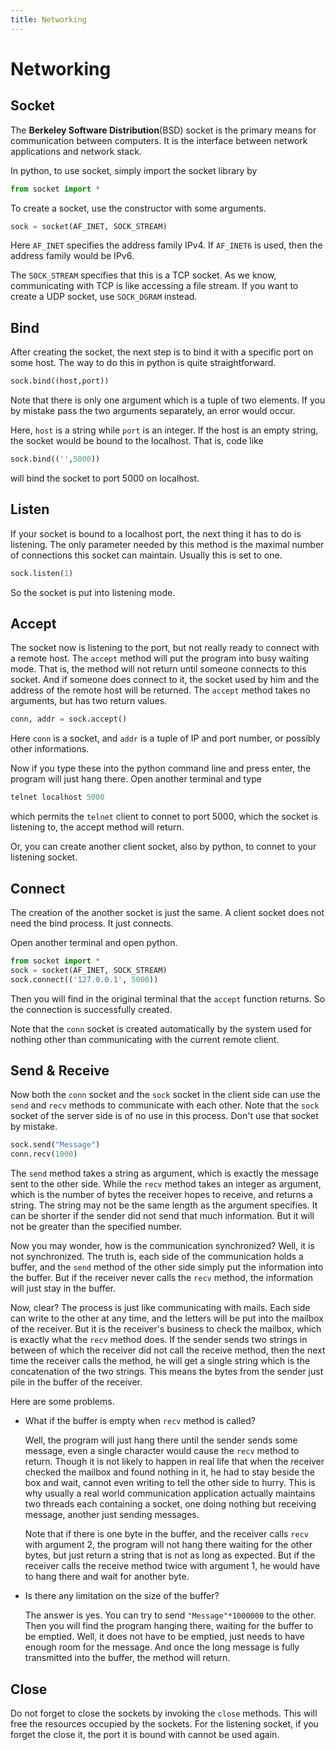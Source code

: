```yaml
---
title: Networking
---
```



# Networking

## Socket

The **Berkeley Software Distribution**(BSD) socket is the primary means for communication between computers. It is the interface between network applications and network stack.  

In python, to use socket, simply import the socket library by

```python
from socket import *
```

To create a socket, use the constructor with some arguments.

```python
sock = socket(AF_INET, SOCK_STREAM)
```

Here `AF_INET` specifies the address family IPv4. If `AF_INET6` is used, then the address family would be IPv6.  

The `SOCK_STREAM` specifies that this is a TCP socket. As we know, communicating with TCP is like accessing a file stream. If you want to create a UDP socket, use `SOCK_DGRAM` instead.

## Bind

After creating the socket, the next step is to bind it with a specific port on some host. The way to do this in python is quite straightforward.

```python
sock.bind((host,port))
```

Note that there is only one argument which is a tuple of two elements. If you by mistake pass the two arguments separately, an error would occur.  

Here, `host` is a string while `port` is an integer. If the host is an empty string, the socket would be bound to the localhost. That is, code like

```python
sock.bind(('',5000))
```

will bind the socket to port 5000 on localhost.

## Listen

If your socket is bound to a localhost port, the next thing it has to do is listening. The only parameter needed by this method is the maximal number of connections this socket can maintain. Usually this is set to one.

```python
sock.listen(1)
```

So the socket is put into listening mode.

## Accept

The socket now is listening to the port, but not really ready to connect with a remote host. The `accept` method will put the program into busy waiting mode. That is, the method will not return until someone connects to this socket. And if someone does connect to it, the socket used by him and the address of the remote host will be returned. The `accept` method takes no arguments, but has two return values.

```python
conn, addr = sock.accept()
```

Here `conn` is a socket, and `addr` is a tuple of IP and port number, or possibly other informations.  

Now if you type these into the python command line and press enter, the program will just hang there. Open another terminal and type

```python
telnet localhost 5000
```

which permits the `telnet` client to connet to port 5000, which the socket is listening to, the accept method will return.  

Or, you can create another client socket, also by python, to connet to your listening socket.

## Connect

The creation of the another socket is just the same. A client socket does not need the bind process. It just connects.  

Open another terminal and open python.

```python
from socket import *
sock = socket(AF_INET, SOCK_STREAM)
sock.connect(('127.0.0.1', 5000))
```

Then you will find in the original terminal that the `accept` function returns. So the connection is successfully created.  

Note that the `conn` socket is created automatically by the system used for nothing other than communicating with the current remote client.

## Send & Receive

Now both the `conn` socket and the `sock` socket in the client side can use the `send` and `recv` methods to communicate with each other. Note that the `sock` socket of the server side is of no use in this process. Don't use that socket by mistake.

```python
sock.send("Message")
conn.recv(1000)
```

The `send` method takes a string as argument, which is exactly the message sent to the other side. While the `recv` method takes an integer as argument, which is the number of bytes the receiver hopes to receive, and returns a string. The string may not be the same length as the argument specifies. It can be shorter if the sender did not send that much information. But it will not be greater than the specified number.  

Now you may wonder, how is the communication synchronized? Well, it is not synchronized. The truth is, each side of the communication holds a buffer, and the `send` method of the other side simply put the information into the buffer. But if the receiver never calls the `recv` method, the information will just stay in the buffer.  

Now, clear? The process is just like communicating with mails. Each side can write to the other at any time, and the letters will be put into the mailbox of the receiver. But it is the receiver's business to check the mailbox, which is exactly what the `recv` method does. If the sender sends two strings in between of which the receiver did not call the receive method, then the next time the receiver calls the method, he will get a single string which is the concatenation of the two strings. This means the bytes from the sender just pile in the buffer of the receiver.  

Here are some problems.

*   What if the buffer is empty when `recv` method is called?  

    Well, the program will just hang there until the sender sends some message, even a single character would cause the `recv` method to return. Though it is not likely to happen in real life that when the receiver checked the mailbox and found nothing in it, he had to stay beside the box and wait, cannot even writing to tell the other side to hurry. This is why usually a real world communication application actually maintains two threads each containing a socket, one doing nothing but receiving message, another just sending messages.  

    Note that if there is one byte in the buffer, and the receiver calls `recv` with argument 2, the program will not hang there waiting for the other bytes, but just return a string that is not as long as expected. But if the receiver calls the receive method twice with argument 1, he would have to hang there and wait for another byte.
*   Is there any limitation on the size of the buffer?  

    The answer is yes. You can try to send `"Message"*1000000` to the other. Then you will find the program hanging there, waiting for the buffer to be emptied. Well, it does not have to be emptied, just needs to have enough room for the message. And once the long message is fully transmitted into the buffer, the method will return.

## Close

Do not forget to close the sockets by invoking the `close` methods. This will free the resources occupied by the sockets. For the listening socket, if you forget the close it, the port it is bound with cannot be used again.
